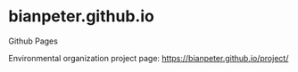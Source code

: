 # bianpeter.github.io
Github Pages

Environmental organization project page:
https://bianpeter.github.io/project/
